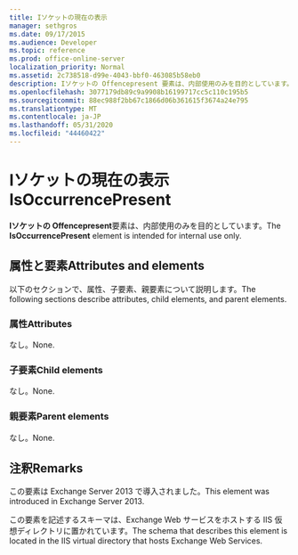 ```yaml
---
title: Iソケットの現在の表示
manager: sethgros
ms.date: 09/17/2015
ms.audience: Developer
ms.topic: reference
ms.prod: office-online-server
localization_priority: Normal
ms.assetid: 2c738518-d99e-4043-bbf0-463085b58eb0
description: Iソケットの Offencepresent 要素は、内部使用のみを目的としています。
ms.openlocfilehash: 3077179db89c9a9908b16199717cc5c110c195b5
ms.sourcegitcommit: 88ec988f2bb67c1866d06b361615f3674a24e795
ms.translationtype: MT
ms.contentlocale: ja-JP
ms.lasthandoff: 05/31/2020
ms.locfileid: "44460422"
---
```

# <a name="isoccurrencepresent"></a><span data-ttu-id="35c60-103">Iソケットの現在の表示</span><span class="sxs-lookup"><span data-stu-id="35c60-103">IsOccurrencePresent</span></span>

<span data-ttu-id="35c60-104">**Iソケットの Offencepresent**要素は、内部使用のみを目的としています。</span><span class="sxs-lookup"><span data-stu-id="35c60-104">The **IsOccurrencePresent** element is intended for internal use only.</span></span> 

## <a name="attributes-and-elements"></a><span data-ttu-id="35c60-105">属性と要素</span><span class="sxs-lookup"><span data-stu-id="35c60-105">Attributes and elements</span></span>

<span data-ttu-id="35c60-106">以下のセクションで、属性、子要素、親要素について説明します。</span><span class="sxs-lookup"><span data-stu-id="35c60-106">The following sections describe attributes, child elements, and parent elements.</span></span>
  
### <a name="attributes"></a><span data-ttu-id="35c60-107">属性</span><span class="sxs-lookup"><span data-stu-id="35c60-107">Attributes</span></span>

<span data-ttu-id="35c60-108">なし。</span><span class="sxs-lookup"><span data-stu-id="35c60-108">None.</span></span>
  
### <a name="child-elements"></a><span data-ttu-id="35c60-109">子要素</span><span class="sxs-lookup"><span data-stu-id="35c60-109">Child elements</span></span>

<span data-ttu-id="35c60-110">なし。</span><span class="sxs-lookup"><span data-stu-id="35c60-110">None.</span></span>
  
### <a name="parent-elements"></a><span data-ttu-id="35c60-111">親要素</span><span class="sxs-lookup"><span data-stu-id="35c60-111">Parent elements</span></span>

<span data-ttu-id="35c60-112">なし。</span><span class="sxs-lookup"><span data-stu-id="35c60-112">None.</span></span>
  
## <a name="remarks"></a><span data-ttu-id="35c60-113">注釈</span><span class="sxs-lookup"><span data-stu-id="35c60-113">Remarks</span></span>

<span data-ttu-id="35c60-114">この要素は Exchange Server 2013 で導入されました。</span><span class="sxs-lookup"><span data-stu-id="35c60-114">This element was introduced in Exchange Server 2013.</span></span>
  
<span data-ttu-id="35c60-115">この要素を記述するスキーマは、Exchange Web サービスをホストする IIS 仮想ディレクトリに置かれています。</span><span class="sxs-lookup"><span data-stu-id="35c60-115">The schema that describes this element is located in the IIS virtual directory that hosts Exchange Web Services.</span></span>
  

